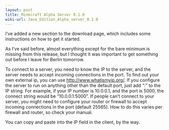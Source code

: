 ```yaml
---
layout: post
title: Minecraft Alpha Server 0.1.0
wiki-url: Java_Edition_Alpha_server_0.1.0
---
```


I’ve added a new section to the download page, which includes some instructions on how to get it started.

As I’ve said before, almost everything except for the bare minimum is missing from this release, but I thought it was important to get something out before I leave for Berlin tomorrow.

To connect to a server, you need to know the IP to the server, and the server needs to accept incoming connections in the port. To find out your own external ip, you can use http://www.whatismyip.org/. If you configure the server to run on anything other than the default port, just add “:” to the IP string.
For example, if your IP number is 10.0.0.1, and the port is 5000, the connect string would be “10.0.0.1:5000”.
If people can’t connect to your server, you might need to configure your router or firewall to accept incoming connections in the port (default 25565). How to do this varies per firewall and router, so check your manual.

You can copy and paste into the IP field in the client, by the way.
